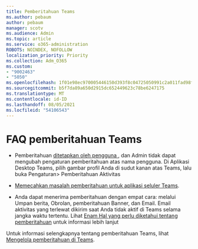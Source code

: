 ```yaml
---
title: Pemberitahuan Teams
ms.author: pebaum
author: pebaum
manager: scotv
ms.audience: Admin
ms.topic: article
ms.service: o365-administration
ROBOTS: NOINDEX, NOFOLLOW
localization_priority: Priority
ms.collection: Adm_O365
ms.custom:
- "9002463"
- "5050"
ms.openlocfilehash: 1f01e98ec970005446150d393f8c04725050991c2a011fad98f22113f2246681
ms.sourcegitcommit: b5f7da89a650d2915dc652449623c78be6247175
ms.translationtype: MT
ms.contentlocale: id-ID
ms.lasthandoff: 08/05/2021
ms.locfileid: "54106543"
---
```

# <a name="teams-notifications-faq"></a>FAQ pemberitahuan Teams


- Pemberitahuan [ ditetapkan oleh pengguna ](https://support.microsoft.com/office/1cc31834-5fe5-412b-8edb-43fecc78413d), dan Admin tidak dapat mengubah pengaturan pemberitahuan atas nama pengguna. Di Aplikasi Desktop Teams, pilih gambar profil Anda di sudut kanan atas Teams, lalu buka Pengaturan> Pemberitahuan Aktivitas

- [Memecahkan masalah pemberitahuan untuk aplikasi seluler Teams](https://support.microsoft.com/office/6d125ac2-e440-4fab-8e4c-2227a52d460c).

- Anda dapat menerima pemberitahuan dengan empat cara: melalui Umpan berita, Obrolan, pemberitahuan Banner, dan Email. Email aktivitas yang terlewat dikirim saat Anda tidak aktif di Teams selama jangka waktu tertentu. Lihat [Enam Hal yang perlu diketahui tentang pemberitahuan](https://support.microsoft.com/office/abb62c60-3d15-4968-b86a-42fea9c22cf4) untuk informasi lebih lanjut

Untuk informasi selengkapnya tentang pemberitahuan Teams, lihat [Mengelola pemberitahuan di Teams](https://support.office.com/article/1cc31834-5fe5-412b-8edb-43fecc78413d#ID0EAABAAA).
